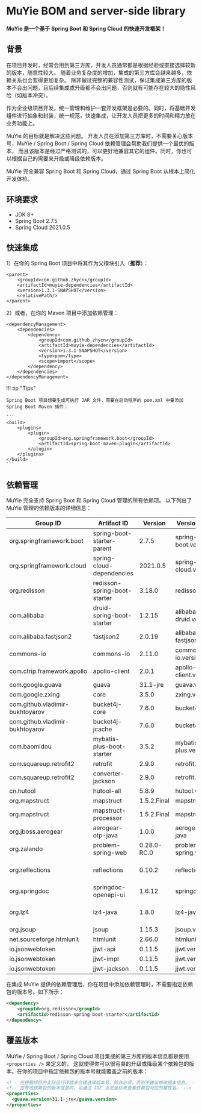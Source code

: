 # MuYie BOM and server-side library

**MuYie 是一个基于 Spring Boot 和 Spring Cloud 的快速开发框架！**

## 背景

在项目开发时，经常会用到第三方库，开发人员通常都是根据经验或直接选择较新的版本，随意性较大。
随着业务复杂度的增加，集成的第三方库会越来越多，依赖关系也会变得更加复杂。
除非做过完整的兼容性测试，保证集成第三方库的版本不会出问题，且后续集成或升级都不会出问题，否则就有可能存在较大的隐性风险（如版本冲突）。

作为企业级项目开发，统一管理和维护一套开发框架是必要的。同时，将基础开发组件进行抽象和封装，统一规范，快速集成，让开发人员把更多的时间和精力放在业务功能上。

MuYie 的目标就是解决这些问题。
开发人员在添加第三方库时，不需要关心版本号，MuYie / Spring Boot / Spring Cloud 依赖管理会帮助我们提供一个最优的版本，
而且该版本是经过严格测试的，可以更好地兼容其它的组件。同时，你也可以根据自己的需要来升级或降级依赖版本。

MuYie 完全兼容 Spring Boot 和 Spring Cloud，通过 Spring Boot 从根本上简化开发体检。

## 环境要求

- JDK 8+
- Spring Boot 2.7.5
- Spring Cloud 2021.0.5

## 快速集成

1）在你的 Spring Boot 项目中将其作为父模块引入（**推荐**）：

```
<parent>
    <groupId>com.github.zhycn</groupId>
    <artifactId>muyie-dependencies</artifactId>
    <version>1.3.1-SNAPSHOT</version>
    <relativePath/>
</parent>
```

2）或者，在你的 Maven 项目中添加依赖管理：

```
<dependencyManagement>
    <dependencies>
        <dependency>
            <groupId>com.github.zhycn</groupId>
            <artifactId>muyie-dependencies</artifactId>
            <version>1.3.1-SNAPSHOT</version>
            <type>pom</type>
            <scope>import</scope>
        </dependency>
    </dependencies>
</dependencyManagement>
```

!!! tip "Tips"

    Spring Boot 项目想要生成可执行 JAR 文件，需要在启动程序的 pom.xml 中要添加 Spring Boot Maven 插件：

    ```
    <build>
        <plugins>
            <plugin>
                <groupId>org.springframework.boot</groupId>
                <artifactId>spring-boot-maven-plugin</artifactId>
            </plugin>
        </plugins>
    </build>
    ```

## 依赖管理

MuYie 完全支持 Spring Boot 和 Spring Cloud 管理的所有依赖项。 以下列出了 MuYie 管理的依赖版本的详细信息：

| Group ID                        | Artifact ID                  | Version     | Version Property          | Documentation                                                            |
|---------------------------------|------------------------------|-------------|---------------------------|--------------------------------------------------------------------------|
| org.springframework.boot        | spring-boot-starter-parent   | 2.7.5       | spring-boot.version       | [Spring Boot](https://spring.io/projects/spring-boot)                    |
| org.springframework.cloud       | spring-cloud-dependencies    | 2021.0.5    | spring-cloud.version      | [Spring Cloud](https://spring.io/projects/spring-cloud)                  |
| org.redisson                    | redisson-spring-boot-starter | 3.18.0      | redisson.version          | [Redisson](https://github.com/redisson/redisson)                         |
| com.alibaba                     | druid-spring-boot-starter    | 1.2.15      | alibaba-druid.version     | [Druid](https://github.com/alibaba/druid)                                |
| com.alibaba.fastjson2           | fastjson2                    | 2.0.19      | alibaba-fastjson2.version | [Fastjson2](https://github.com/alibaba/fastjson2)                        |
| commons-io                      | commons-io                   | 2.11.0      | commons-io.version        | [Apache Commons IO](https://github.com/apache/commons-io)                |
| com.ctrip.framework.apollo      | apollo-client                | 2.0.1       | apollo-client.version     | [ApolloConfig](https://www.apolloconfig.com/)                            |
| com.google.guava                | guava                        | 31.1-jre    | guava.version             | [Guava](https://github.com/google/guava)                                 |
| com.google.zxing                | core                         | 3.5.0       | zxing.version             | [ZXing](https://github.com/zxing/zxing)                                  |
| com.github.vladimir-bukhtoyarov | bucket4j-core                | 7.6.0       | bucket4j.version          | [Bucket4j](https://github.com/bucket4j/bucket4j)                         |
| com.github.vladimir-bukhtoyarov | bucket4j-jcache              | 7.6.0       | bucket4j.version          | [Bucket4j](https://github.com/bucket4j/bucket4j)                         |
| com.baomidou                    | mybatis-plus-boot-starter    | 3.5.2       | mybatis-plus.version      | [MyBatis-Plus](https://baomidou.com/)                                    |
| com.squareup.retrofit2          | retrofit                     | 2.9.0       | retrofit.version          | [Retrofit](https://square.github.io/retrofit/)                           |
| com.squareup.retrofit2          | converter-jackson            | 2.9.0       | retrofit.version          | [Retrofit](https://square.github.io/retrofit/)                           |
| cn.hutool                       | hutool-all                   | 5.8.9       | hutool.version            | [Hutool](https://hutool.cn/)                                             |
| org.mapstruct                   | mapstruct                    | 1.5.2.Final | mapstruct.version         | [MapStruct](https://mapstruct.org/)                                      |
| org.mapstruct                   | mapstruct-processor          | 1.5.2.Final | mapstruct.version         | [MapStruct](https://mapstruct.org/)                                      |
| org.jboss.aerogear              | aerogear-otp-java            | 1.0.0       | aerogear-otp-java         | [Java OTP](https://github.com/aerogear-attic/aerogear-otp-java)          |
| org.zalando                     | problem-spring-web           | 0.28.0-RC.0 | problem-spring.version    | [Zalando Problem](https://github.com/zalando/problem/)                   |
| org.reflections                 | reflections                  | 0.10.2      | reflections.version       | [Java runtime metadata analysis](https://github.com/ronmamo/reflections) |
| org.springdoc                   | springdoc-openapi-ui         | 1.6.12      | springdoc.version         | [SpringDoc](https://springdoc.org/)                                      |
| org.lz4                         | lz4-java                     | 1.8.0       | lz4-java.version          | [LZ4 compression for Java](https://github.com/lz4/lz4-java/)             |
| org.jsoup                       | jsoup                        | 1.15.3      | jsoup.version             | [Jsoup](https://jsoup.org/)                                              |
| net.sourceforge.htmlunit        | htmlunit                     | 2.66.0      | htmlunit.version          | [HtmlUnit](https://htmlunit.sourceforge.io/)                             |
| io.jsonwebtoken                 | jjwt-api                     | 0.11.5      | jjwt.version              | [JJWT](https://github.com/jwtk/jjwt)                                     |
| io.jsonwebtoken                 | jjwt-impl                    | 0.11.5      | jjwt.version              | [JJWT](https://github.com/jwtk/jjwt)                                     |
| io.jsonwebtoken                 | jjwt-jackson                 | 0.11.5      | jjwt.version              | [JJWT](https://github.com/jwtk/jjwt)                                     |

在集成 MuYie 提供的依赖管理后，你在项目中添加依赖管理时，不需要指定依赖包的版本号。如下所示：

```xml title="添加依赖管理"
<dependency>
    <groupId>org.redisson</groupId>
    <artifactId>redisson-spring-boot-starter</artifactId>
</dependency>
```

## 覆盖版本

MuYie / Spring Boot / Spring Cloud 项目集成的第三方库的版本信息都是使用 `<properties />` 来定义的，
这就使得你可以很容易的升级或降级某个依赖包的版本。在你的项目中指定依赖包的版本号就能覆盖之前的版本：

```xml title="覆盖版本属性"
<!-- 应根据项目的实际运行环境来合理选择版本号，除非必须，否则不建议修改版本信息。 -->
<!-- 在修改依赖包的版本信息时，可通过 IDE 点击坐标来查看依赖包对应的属性名。 -->
<properties>
  <guava.version>31.1-jre</guava.version>
</properties>
```
